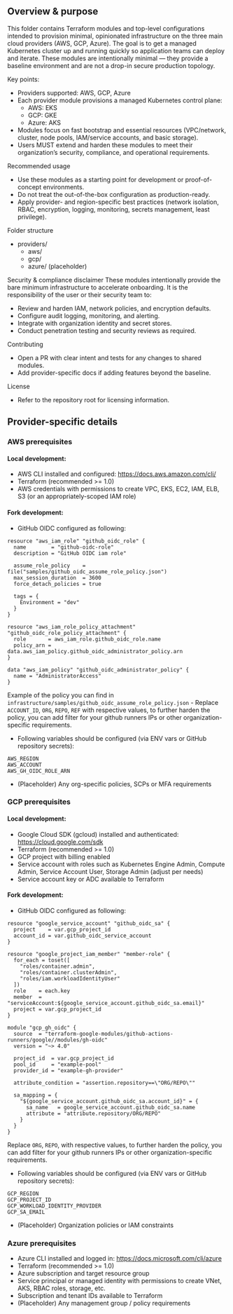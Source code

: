 ## Overview & purpose

This folder contains Terraform modules and top-level configurations intended to provision minimal, opinionated infrastructure on the three main cloud providers (AWS, GCP, Azure). The goal is to get a managed Kubernetes cluster up and running quickly so application teams can deploy and iterate. These modules are intentionally minimal — they provide a baseline environment and are not a drop-in secure production topology.

Key points:
- Providers supported: AWS, GCP, Azure
- Each provider module provisions a managed Kubernetes control plane:
  - AWS: EKS
  - GCP: GKE
  - Azure: AKS
- Modules focus on fast bootstrap and essential resources (VPC/network, cluster, node pools, IAM/service accounts, and basic storage).
- Users MUST extend and harden these modules to meet their organization’s security, compliance, and operational requirements.

Recommended usage
- Use these modules as a starting point for development or proof-of-concept environments.
- Do not treat the out-of-the-box configuration as production-ready.
- Apply provider- and region-specific best practices (network isolation, RBAC, encryption, logging, monitoring, secrets management, least privilege).

Folder structure
- providers/
  - aws/
  - gcp/
  - azure/ (placeholder)

Security & compliance disclaimer
These modules intentionally provide the bare minimum infrastructure to accelerate onboarding. It is the responsibility of the user or their security team to:
- Review and harden IAM, network policies, and encryption defaults.
- Configure audit logging, monitoring, and alerting.
- Integrate with organization identity and secret stores.
- Conduct penetration testing and security reviews as required.

Contributing
- Open a PR with clear intent and tests for any changes to shared modules.
- Add provider-specific docs if adding features beyond the baseline.

License
- Refer to the repository root for licensing information.


## Provider-specific details

### AWS prerequisites
#### Local development:
- AWS CLI installed and configured: https://docs.aws.amazon.com/cli/
- Terraform (recommended >= 1.0)
- AWS credentials with permissions to create VPC, EKS, EC2, IAM, ELB, S3 (or an appropriately-scoped IAM role) 
#### Fork development:
- GitHub OIDC configured as following:
```
resource "aws_iam_role" "github_oidc_role" {
  name        = "github-oidc-role"
  description = "GitHub OIDC iam role"

  assume_role_policy    = file("samples/github_oidc_assume_role_policy.json")
  max_session_duration  = 3600
  force_detach_policies = true

  tags = {
    Environment = "dev"
  }
}

resource "aws_iam_role_policy_attachment" "github_oidc_role_policy_attachment" {
  role       = aws_iam_role.github_oidc_role.name
  policy_arn = data.aws_iam_policy.github_oidc_administrator_policy.arn
}

data "aws_iam_policy" "github_oidc_administrator_policy" {
  name = "AdministratorAccess"
}

```

Example of the policy you can find in `infrastructure/samples/github_oidc_assume_role_policy.json` - Replace `ACCOUNT_ID`, `ORG`, `REPO`, `REF` with respective values, to further harden the policy, you can add filter for your github runners IPs or other organization-specific requirements.

- Following variables should be configured (via ENV vars or GitHub repository secrets):
```
AWS_REGION
AWS_ACCOUNT
AWS_GH_OIDC_ROLE_ARN
```
- (Placeholder) Any org-specific policies, SCPs or MFA requirements

### GCP prerequisites
#### Local development:
- Google Cloud SDK (gcloud) installed and authenticated: https://cloud.google.com/sdk
- Terraform (recommended >= 1.0)
- GCP project with billing enabled
- Service account with roles such as Kubernetes Engine Admin, Compute Admin, Service Account User, Storage Admin (adjust per needs)
- Service account key or ADC available to Terraform
#### Fork development:
- GitHub OIDC configured as following:
```
resource "google_service_account" "github_oidc_sa" {
  project    = var.gcp_project_id
  account_id = var.github_oidc_service_account
}

resource "google_project_iam_member" "member-role" {
  for_each = toset([
    "roles/container.admin",
    "roles/container.clusterAdmin",
    "roles/iam.workloadIdentityUser"
  ])
  role    = each.key
  member  = "serviceAccount:${google_service_account.github_oidc_sa.email}"
  project = var.gcp_project_id
}

module "gcp_gh_oidc" {
  source  = "terraform-google-modules/github-actions-runners/google//modules/gh-oidc"
  version = "~> 4.0"

  project_id  = var.gcp_project_id
  pool_id     = "example-pool"
  provider_id = "example-gh-provider"

  attribute_condition = "assertion.repository==\"ORG/REPO\""

  sa_mapping = {
    "${google_service_account.github_oidc_sa.account_id}" = {
      sa_name   = google_service_account.github_oidc_sa.name
      attribute = "attribute.repository/ORG/REPO"
    }
  }
}

```

Replace `ORG`, `REPO`,  with respective values, to further harden the policy, you can add filter for your github runners IPs or other organization-specific requirements.

- Following variables should be configured (via ENV vars or GitHub repository secrets):
```
GCP_REGION
GCP_PROJECT_ID
GCP_WORKLOAD_IDENTITY_PROVIDER
GCP_SA_EMAIL
```
- (Placeholder) Organization policies or IAM constraints

### Azure prerequisites
- Azure CLI installed and logged in: https://docs.microsoft.com/cli/azure
- Terraform (recommended >= 1.0)
- Azure subscription and target resource group
- Service principal or managed identity with permissions to create VNet, AKS, RBAC roles, storage, etc.
- Subscription and tenant IDs available to Terraform
- (Placeholder) Any management group / policy requirements